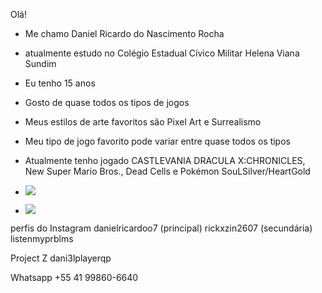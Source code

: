 Olá!


- Me chamo Daniel Ricardo do Nascimento Rocha 


- atualmente estudo no Colégio Estadual Cívico Militar Helena Viana Sundim


- Eu tenho 15 anos


- Gosto de quase todos os tipos de jogos 


- Meus estilos de arte favoritos são Pixel Art e Surrealismo


- Meu tipo de jogo favorito pode variar entre quase todos os tipos


- Atualmente tenho jogado CASTLEVANIA DRACULA X:CHRONICLES, New Super Mario Bros., Dead Cells e Pokémon SouLSilver/HeartGold
  


- ![](https://media.tenor.com/Ndafi8BYiA8AAAAC/blasphemous-penitent-one.gif)




 - ![](https://media.tenor.com/MkC99gDFmQkAAAAC/sad.gif)





perfis do Instagram
danielricardoo7 (principal)
rickxzin2607 (secundária)
listenmyprblms

Project Z
dani3lplayerqp



Whatsapp 
+55 41 99860-6640
